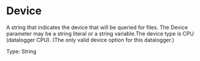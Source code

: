 # Device

A string that indicates the device that will be queried for files. The Device parameter may be a string literal or a string variable.The device type is CPU (datalogger CPU). (The only valid device option for this datalogger.)

Type: String
